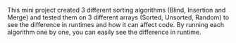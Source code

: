 This mini project created 3 different sorting algorithms (Blind, Insertion and Merge) and tested them on 3 different arrays (Sorted, Unsorted, Random) to see the difference in runtimes and how it can affect code. By running each algorithm one by one, you can easily see the difference in runtime.
